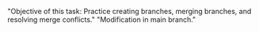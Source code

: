 "Objective of this task: Practice creating branches, merging branches, and resolving merge conflicts." 
"Modification in main branch." 
